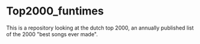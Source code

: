 # Top2000_funtimes
This is a repository looking at the dutch top 2000, an annually published list of the 2000 "best songs ever  made".
